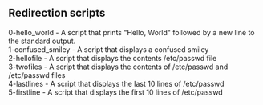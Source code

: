 ## Redirection scripts

0-hello_world - A script that prints "Hello, World" followed by a new line to the standard output.  
1-confused_smiley - A script that displays a confused smiley  
2-hellofile - A script that displays the contents /etc/passwd file  
3-twofiles - A script that displays the contents of /etc/passwd and /etc/passwd files  
4-lastlines - A script that displays the last 10 lines of /etc/passwd  
5-firstline - A script that displays the first 10 lines of /etc/passwd